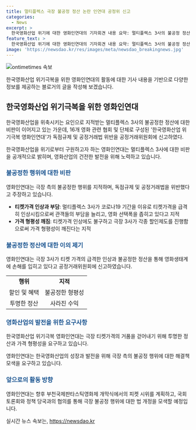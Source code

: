 ```yaml
---
title: 멀티플렉스 극장 불공정 정산 논란 인연대 공정위 신고
categories:
  - News
excerpt: >
  한국영화산업 위기에 대한 영화인연대의 기자회견 내용 요약: 멀티플렉스 3사의 불공정 정산과 높아진 티켓가격에 대해 비판하며 독점규제 및 공정거래에 관한 법률 위반을 조사해 공정거래위원회에 신고. 티켓가격의 인상으로 관객 선택폭이 좁아지고 부담 커지며 관객과 수익 양극화로 이어졌다고 지적. 통신사와의 비밀 유지계약으로 정산내역을 공개하지 않아 법 위반 혐의 제기. 극장들에게 티켓가격의 거품을 없애고 투명한 정산을 요구하고, 국회와 당국과의 협의를 통해 극장 불공정 행위 해결 방안 모색 예정.
feature_text: >
  한국영화산업 위기에 대한 영화인연대의 기자회견 내용 요약: 멀티플렉스 3사의 불공정 정산과 높아진 티켓가격에 대해 비판하며 독점규제 및 공정거래에 관한 법률 위반을 조사해 공정거래위원회에 신고. 티켓가격의 인상으로 관객 선택폭이 좁아지고 부담 커지며 관객과 수익 양극화로 이어졌다고 지적. 통신사와의 비밀 유지계약으로 정산내역을 공개하지 않아 법 위반 혐의 제기. 극장들에게 티켓가격의 거품을 없애고 투명한 정산을 요구하고, 국회와 당국과의 협의를 통해 극장 불공정 행위 해결 방안 모색 예정.
image: 'https://newsdao.kr/res/images/meta/newsdao_breakingnews.jpg'
---
```


<p><img src="https://newsdao.kr/res/images/meta/newsdao_breakingnews.jpg" alt="ontimetimes 속보" /></p>

<p>한국영화산업 위기극복을 위한 영화인연대의 활동에 대한 기사 내용을 기반으로 다양한 정보를 제공하는 블로거의 글을 작성해 보겠습니다.</p>

<h2 data-ke-size="size26">한국영화산업 위기극복을 위한 영화인연대</h2>

<p>한국영화산업을 위축시키는 요인으로 지적받는 멀티플렉스 3사의 불공정한 정산에 대한 비판이 이어지고 있는 가운데, 16개 영화 관련 협회 및 단체로 구성된 '한국영화산업 위기극복 영화인연대'가 독점규제 및 공정거래법 위반을 공정거래위원회에 신고하였다.</p>

<p data-ke-size="size16">한국영화산업을 위기로부터 구원하고자 하는 영화인연대는 멀티플렉스 3사에 대한 비판을 공개적으로 밝히며, 영화산업의 건전한 발전을 위해 노력하고 있습니다.</p>

<h3><b><span style="color: #1a5490;">불공정한 행위에 대한 비판</span></b></h3>

<p>영화인연대는 극장 측의 불공정한 행위를 지적하며, 독점규제 및 공정거래법을 위반했다고 주장하고 있습니다.</p>

<ul>
  <li><b>티켓가격 인상과 부담</b>: 멀티플렉스 3사가 코로나19 기간을 이유로 티켓가격을 급격히 인상시킴으로써 관객들의 부담을 늘리고, 영화 선택폭을 좁히고 있다고 지적</li>
  <li><b>가격 형평성 깨짐</b>: 티켓가격 인상에도 불구하고 극장 3사가 각종 할인제도를 진행함으로써 가격 형평성이 깨진다는 지적</li>
</ul>

<h3><b><span style="color: #1a5490;">불공정한 정산에 대한 이의 제기</span></b></h3>

<p>영화인연대는 극장 3사가 티켓 가격의 급격한 인상과 불공정한 정산을 통해 영화생태계에 손해를 입히고 있다고 공정거래위원회에 신고하였습니다.</p>

<table>
  <tr>
    <td style="text-align: center; height: 17px;"><b>행위</b></td>
    <td style="text-align: center; height: 17px;"><b>지적</b></td>
  </tr>
  <tr>
    <td style="text-align: center; height: 17px;">할인 및 혜택</td>
    <td style="text-align: center; height: 17px;">불공정한 형평성</td>
  </tr>
  <tr>
    <td style="text-align: center; height: 17px;">투명한 정산</td>
    <td style="text-align: center; height: 17px;">사라진 수익</td>
  </tr>
</table>

<h3><b><span style="color: #1a5490;">영화산업의 발전을 위한 요구사항</span></b></h3>

<p>한국영화산업 위기극복 영화인연대는 극장 티켓가격의 거품을 걷어내기 위해 투명한 정산과 가격 형평성을 요구하고 있습니다.</p>

<p data-ke-size="size16">영화인연대는 한국영화산업의 성장과 발전을 위해 극장 측의 불공정 행위에 대한 해결책 모색을 요구하고 있습니다.</p>

<h3><b><span style="color: #1a5490;">앞으로의 활동 방향</span></b></h3>

<p>영화인연대는 향후 부천국제판타스틱영화제 개막식에서의 피켓 시위를 계획하고, 국회 토론회와 정책 당국과의 협의를 통해 극장 불공정 행위에 대한 법 개정을 모색할 예정입니다.</p>
실시간 뉴스 속보는, <a href="https://newsdao.kr" rel="dofollow">https://newsdao.kr</a>



